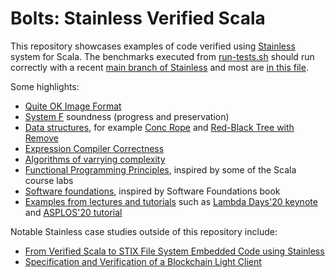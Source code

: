 # Bolts: Stainless Verified Scala

This repository showcases examples of code verified using
[Stainless](https://stainless.epfl.ch) system for Scala. The benchmarks
executed from [run-tests.sh](run-tests.sh) should run correctly with a 
recent [main branch of Stainless](https://github.com/epfl-lara/stainless/) and most are [in this file](tctests.txt).

Some highlights:
  * [Quite OK Image Format](qoi)
  * [System F](system-f) soundness (progress and preservation)
  * [Data structures](data-structures), for example [Conc Rope](data-structures/trees/concrope) and [Red-Black Tree with Remove](data-structures/trees/redblack)
  * [Expression Compiler Correctness](expression-compiler)
  * [Algorithms of varrying complexity](algorithms)
  * [Functional Programming Principles](fp-principles), inspired by some of the Scala course labs
  * [Software foundations](software-foundations), inspired by Software Foundations book 
  * [Examples from lectures and tutorials](tutorials) such as [Lambda Days'20 keynote](https://www.youtube.com/watch?v=dkO59PTcNxA) and [ASPLOS'20 tutorial](https://epfl-lara.github.io/asplos2022tutorial/)

Notable Stainless case studies outside of this repository include:
  * [From Verified Scala to STIX File System Embedded Code using Stainless](https://lara.epfl.ch/~kuncak/papers/HamzaETAL22NFM.pdf)
  * [Specification and Verification of a Blockchain Light Client](https://mediaspace.epfl.ch/media/Specification+and+Verification+of+a+Blockchain+Light+Client/0_jkewunkd/30542)
